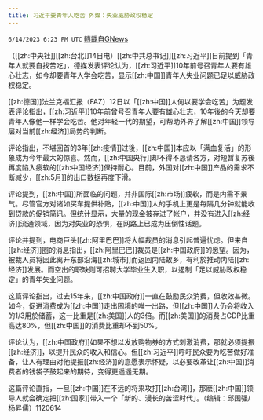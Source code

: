 ```yaml
---
title: 习近平要青年人吃苦 外媒：失业威胁政权稳定
---
```

`6/14/2023 6:23 PM UTC` [轉載自GNews](https://gnews.org/articles/1382332)


（[[zh:中央社]][[zh:台北]]14日电）[[zh:中共总书记]][[zh:习近平]]日前提到「青年人就要自找苦吃」，德媒发表评论认为，[[zh:习近平]]10年前号召青年人要有雄心壮志，如今却要青年人学会吃苦，显示[[zh:中国]]青年人失业问题已足以威胁政权稳定。

[[zh:德国]]法兰克福汇报（FAZ）12日以「[[zh:中国]]人何以要学会吃苦」为题发表评论指出，[[zh:习近平]]10年前曾号召青年人要有雄心壮志，10年後的今天却要青年人像他一样学会吃苦。他对年轻一代的期望，可帮助外界了解[[zh:中国]]领导层对当前[[zh:经济]]局势的判断。

评论指出，不堪回首的3年[[zh:疫情]]过後，[[zh:中国]]本应以「满血复活」的形象成为今年最大的惊喜。然而，[[zh:中国央行]]却不得不恳请各方，对短暂复苏後再度陷入疲软的[[zh:中国经济]]保持耐心。目前，外国对[[zh:中国]]产品的需求不断减少，[[zh:5月]]的出口数据再度下滑。

评论提到，[[zh:中国]]所面临的问题，并非国际[[zh:市场]]疲软，而是内需不景气。尽管官方对诸如买车提供补贴，[[zh:中国]]人的手机上更是每隔几分钟就能收到贷款的促销简讯。但统计显示，大量的现金被存进了帐户，并没有进入[[zh:经济]]流通领域，因为对失业的恐惧，在网路上已成为压倒性话题。

评论并提到，电商巨头[[zh:阿里巴巴]]将大幅裁员的消息引起普遍忧虑。但来自[[zh:经济]]圈的消息指出，[[zh:阿里巴巴]]裁员是[[zh:中国政府]]的愿望。因为，被裁人员将因此离开东部沿海[[zh:城市]]而返回内陆故乡，有利於推动内陆[[zh:经济]]发展。而空出的职缺则可招聘大学毕业生入职，以遏制「足以威胁政权稳定」的青年失业问题。

这篇评论指出，过去15年来，[[zh:中国政府]]一直在鼓励民众消费，但收效甚微。如今，促进消费成为[[zh:中国]]走出困境的唯一出路，但[[zh:中国]]人仍会将收入的1/3用於储蓄，这一比重是[[zh:美国]]人的3倍。而[[zh:美国]]的消费占GDP比重高达80%，但[[zh:中国]]的消费比重却不到50%。

评论认为，[[zh:中国政府]]如果不想以发放购物券的方式刺激消费，那就必须提振[[zh:经济]]，以提升民众的收入和信心。但[[zh:习近平]]呼吁民众要为吃苦做好准备，让人有理由对他提振[[zh:经济]]的意愿表示怀疑，以必要改革让[[zh:中国]]消费者的钱袋子鼓起来的期待，变得更遥遥无期。

这篇评论直指，一旦[[zh:中国]]在不远的将来攻打[[zh:台湾]]，那麽[[zh:中国]]领导人就会确定把[[zh:国家]]带入一个「新的、漫长的苦涩时代」。（编辑：邱国强/杨昇儒）1120614

